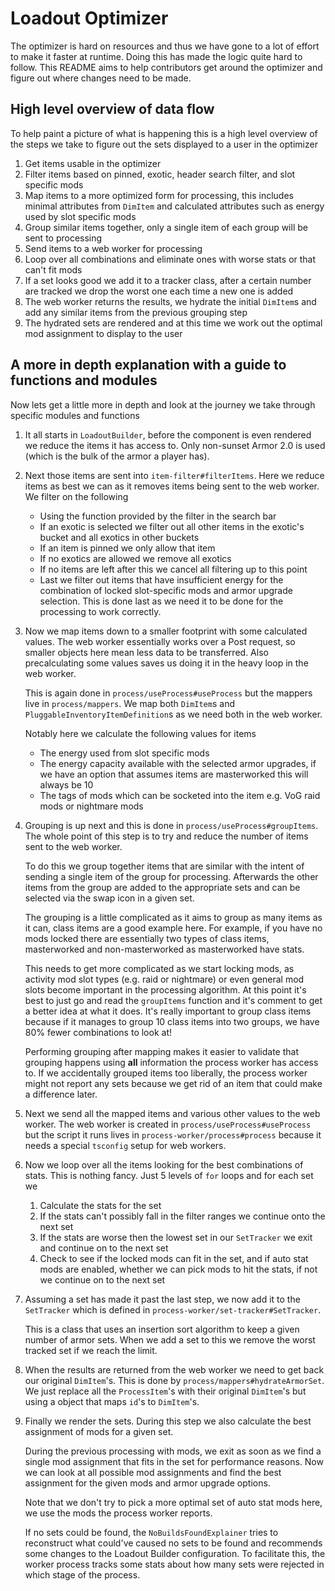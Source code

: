 # Loadout Optimizer

The optimizer is hard on resources and thus we have gone to a lot of effort to make it faster at runtime. Doing this has made the logic quite hard to follow. This README aims to help contributors get around the optimizer and figure out where changes need to be made.

## High level overview of data flow

To help paint a picture of what is happening this is a high level overview of the steps we take to figure out the sets displayed to a user in the optimizer

1. Get items usable in the optimizer
1. Filter items based on pinned, exotic, header search filter, and slot specific mods
1. Map items to a more optimized form for processing, this includes minimal attributes from `DimItem` and calculated attributes such as energy used by slot specific mods
1. Group similar items together, only a single item of each group will be sent to processing
1. Send items to a web worker for processing
1. Loop over all combinations and eliminate ones with worse stats or that can't fit mods
1. If a set looks good we add it to a tracker class, after a certain number are tracked we drop the worst one each time a new one is added
1. The web worker returns the results, we hydrate the initial `DimItem`s and add any similar items from the previous grouping step
1. The hydrated sets are rendered and at this time we work out the optimal mod assignment to display to the user

## A more in depth explanation with a guide to functions and modules

Now lets get a little more in depth and look at the journey we take through specific modules and functions

1. It all starts in `LoadoutBuilder`, before the component is even rendered we reduce the items it has access to. Only non-sunset Armor 2.0 is used (which is the bulk of the armor a player has).

1. Next those items are sent into `item-filter#filterItems`. Here we reduce items as best we can as it removes items being sent to the web worker. We filter on the following
    - Using the function provided by the filter in the search bar
    - If an exotic is selected we filter out all other items in the exotic's bucket and all exotics in other buckets
    - If an item is pinned we only allow that item
    - If no exotics are allowed we remove all exotics
    - If no items are left after this we cancel all filtering up to this point
    - Last we filter out items that have insufficient energy for the combination of locked slot-specific mods and armor upgrade selection. This is done last as we need it to be done for the processing to work correctly.

1. Now we map items down to a smaller footprint with some calculated values. The web worker essentially works over a Post request, so smaller objects here mean less data to be transferred. Also precalculating some values saves us doing it in the heavy loop in the web worker.

    This is again done in `process/useProcess#useProcess` but the mappers live in `process/mappers`. We map both `DimItem`s and `PluggableInventoryItemDefinition`s as we need both in the web worker.

    Notably here we calculate the following values for items
    - The energy used from slot specific mods
    - The energy capacity available with the selected armor upgrades, if we have an option that assumes items are masterworked this will always be 10
    - The tags of mods which can be socketed into the item e.g. VoG raid mods or nightmare mods

1. Grouping is up next and this is done in `process/useProcess#groupItems`. The whole point of this step is to try and reduce the number of items sent to the web worker.

    To do this we group together items that are similar with the intent of sending a single item of the group for processing. Afterwards the other items from the group are added to the appropriate sets and can be selected via the swap icon in a given set.

    The grouping is a little complicated as it aims to group as many items as it can, class items are a good example here. For example, if you have no mods locked there are essentially two types of class items, masterworked and non-masterworked as masterworked have stats.

    This needs to get more complicated as we start locking mods, as activity mod slot types (e.g. raid or nightmare) or even general mod slots become important in the processing algorithm. At this point it's best to just go and read the `groupItems` function and it's comment to get a better idea at what it does. It's really important to group class items because if it manages to group 10 class items into two groups, we have 80% fewer combinations to look at!

    Performing grouping after mapping makes it easier to validate that grouping happens using **all** information the process worker has access to. If we accidentally grouped items too liberally, the process worker might not report any sets because we get rid of an item that could make a difference later.

1. Next we send all the mapped items and various other values to the web worker. The web worker is created in `process/useProcess#useProcess` but the script it runs lives in `process-worker/process#process` because it needs a special `tsconfig` setup for web workers.

1. Now we loop over all the items looking for the best combinations of stats. This is nothing fancy. Just 5 levels of `for` loops and for each set we

    1. Calculate the stats for the set
    1. If the stats can't possibly fall in the filter ranges we continue onto the next set
    1. If the stats are worse then the lowest set in our `SetTracker` we exit and continue on to the next set
    1. Check to see if the locked mods can fit in the set, and if auto stat mods are enabled, whether we can pick mods to hit the stats, if not we continue on to the next set

1. Assuming a set has made it past the last step, we now add it to the `SetTracker` which is defined in `process-worker/set-tracker#SetTracker`.

    This is a class that uses an insertion sort algorithm to keep a given number of armor sets. When we add a set to this we remove the worst tracked set if we reach the limit.

1. When the results are returned from the web worker we need to get back our original `DimItem`'s. This is done by `process/mappers#hydrateArmorSet`. We just replace all the `ProcessItem`'s with their original `DimItem`'s but using a object that maps `id`'s to `DimItem`'s.

1. Finally we render the sets. During this step we also calculate the best assignment of mods for a given set.

    During the previous processing with mods, we exit as soon as we find a single mod assignment that fits in the set for performance reasons. Now we can look at all possible mod assignments and find the best assignment for the given mods and armor upgrade options.

    Note that we don't try to pick a more optimal set of auto stat mods here, we use the mods the process worker reports.

    If no sets could be found, the `NoBuildsFoundExplainer` tries to reconstruct what could've caused no sets to be found and recommends some changes to the Loadout Builder configuration.
    To facilitate this, the worker process tracks some stats about how many sets were rejected in which stage of the process.
